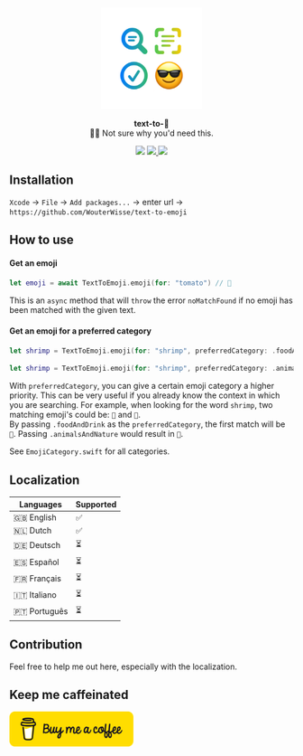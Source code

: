 <p align="center">
   <img width="180" src=".github/assets/icon-readme@2x.png" alt="text-to-emoji">
</p>
<p align="center">
   <strong>text-to-🤩</strong><BR>
   🤷‍♂️ Not sure why you'd need this.
</p>
<p align="center">
   <img src="https://github.com/WouterWisse/text-to-emoji/actions/workflows/main.yml/badge.svg">
   <a href="https://swiftpackageindex.com/WouterWisse/text-to-emoji">
      <img src="https://img.shields.io/endpoint?url=https%3A%2F%2Fswiftpackageindex.com%2Fapi%2Fpackages%2FWouterWisse%2Ftext-to-emoji%2Fbadge%3Ftype%3Dplatforms">
   </a>
   <a href="https://swiftpackageindex.com/WouterWisse/text-to-emoji">
      <img src="https://img.shields.io/endpoint?url=https%3A%2F%2Fswiftpackageindex.com%2Fapi%2Fpackages%2FWouterWisse%2Ftext-to-emoji%2Fbadge%3Ftype%3Dswift-versions">
   </a>
</p>

## Installation
`Xcode` → `File` → `Add packages...` → enter url → `https://github.com/WouterWisse/text-to-emoji`

## How to use
#### Get an emoji
```swift
let emoji = await TextToEmoji.emoji(for: "tomato") // 🍅
```
This is an `async` method that will `throw` the error `noMatchFound` if no emoji has been matched with the given text.

#### Get an emoji for a preferred category
```swift
let shrimp = TextToEmoji.emoji(for: "shrimp", preferredCategory: .foodAndDrink) // 🍤
```
```swift
let shrimp = TextToEmoji.emoji(for: "shrimp", preferredCategory: .animalsAndNature) // 🦐
```
With `preferredCategory`, you can give a certain emoji category a higher priority. This can be very useful if you already know the context in which you are searching. For example, when looking for the word `shrimp`, two matching emoji's could be: `🦐` and `🍤`.<br/>
By passing `.foodAndDrink` as the `preferredCategory`, the first match will be `🍤`. Passing `.animalsAndNature` would result in `🦐`.

See `EmojiCategory.swift` for all categories.

## Localization
| Languages    | Supported   |
|--------------|-------------|
| 🇬🇧 English   | ✅          |
| 🇳🇱 Dutch     | ✅          |
| 🇩🇪 Deutsch   | ⏳          |
| 🇪🇸 Español   | ⏳          |
| 🇫🇷 Français  | ⏳          |
| 🇮🇹 Italiano  | ⏳          |
| 🇵🇹 Português | ⏳          |

## Contribution
Feel free to help me out here, especially with the localization.

## Keep me caffeinated
<a href="https://www.buymeacoffee.com/wouterwisse" target="_blank">
   <img width="220" src=".github/assets/bmc-button.png" alt="Buy me a Coffee">
</a>
